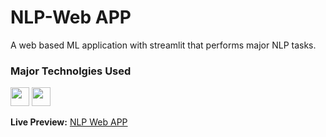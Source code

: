 # NLP-Web APP
A web based ML application with streamlit that performs major NLP tasks.

### Major Technolgies Used 

  <code><img  height="30" width="30" src="https://img.icons8.com/color/48/000000/python.png"></code>
  <code><img  height="30" width="30" src="https://img.icons8.com/color/48/000000/heroku.png"></code>


**Live Preview:** [NLP Web APP]()
